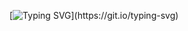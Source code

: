 
[![Typing SVG](https://readme-typing-svg.demolab.com?font=Fira+Code&pause=1000&width=435&lines=Nice+to+meet+you!)](https://git.io/typing-svg)

<!--
**chansanya/chansanya** is a ✨ _special_ ✨ repository because its `README.md` (this file) appears on your GitHub profile.

Here are some ideas to get you started:

- 🔭 I’m currently working on ...
- 🌱 I’m currently learning ...
- 👯 I’m looking to collaborate on ...
- 🤔 I’m looking for help with ...
- 💬 Ask me about ...
- 📫 How to reach me: ...
- 😄 Pronouns: ...
- ⚡ Fun fact: ...
-->
